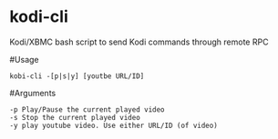 kodi-cli
========

Kodi/XBMC bash script to send Kodi commands through remote RPC

#Usage

`kobi-cli -[p|s|y] [youtbe URL/ID]`

#Arguments
```
-p Play/Pause the current played video
-s Stop the current played video
-y play youtube video. Use either URL/ID (of video)
```
